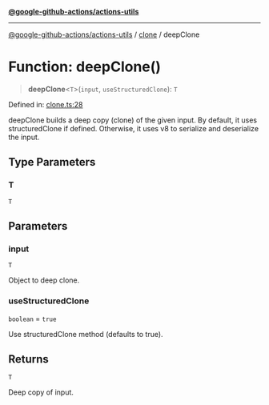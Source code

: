 [**@google-github-actions/actions-utils**](../../README.md)

***

[@google-github-actions/actions-utils](../../modules.md) / [clone](../README.md) / deepClone

# Function: deepClone()

> **deepClone**\<`T`\>(`input`, `useStructuredClone`): `T`

Defined in: [clone.ts:28](https://github.com/google-github-actions/actions-utils/blob/main/src/clone.ts#L28)

deepClone builds a deep copy (clone) of the given input. By default, it uses
structuredClone if defined. Otherwise, it uses v8 to serialize and
deserialize the input.

## Type Parameters

### T

`T`

## Parameters

### input

`T`

Object to deep clone.

### useStructuredClone

`boolean` = `true`

Use structuredClone method (defaults to true).

## Returns

`T`

Deep copy of input.
